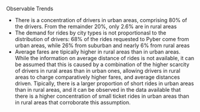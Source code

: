 Observable Trends
- There is a concentration of drivers in urban areas, comprising 80% of the drivers. From the remainder 20%, only 2.6% are in rural areas
- The demand for rides by city types is not proportionasl to the distribution of drivers:
  68% of the rides requested to Pyber come from urban areas, while 26% from suburban and nearly 6% from rural areas
- Average fares are tipically higher in rural areas than in urban areas. While the information on average distance of rides is not 
  available, it can be assumed that this is caused by a combination of the higher scarcity of drivers in rural areas than in urban ones, 
  allowing drivers in rural areas to charge comparatively higher fares, and average distances driven. Tipically, there is a larger proportion
  of short rides in urban areas than in rural areas, and it can be observed in the data available that there is a higher concentration 
  of small ticket rides in urban areas than in rural areas that corroborate this assumption. 
  
